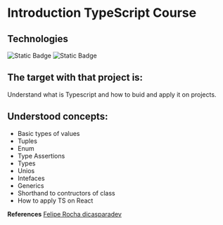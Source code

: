 # Introduction TypeScript Course

## Technologies
![Static Badge](https://img.shields.io/badge/typescript-blue)
![Static Badge](https://img.shields.io/badge/javascript-yellow)

## The target with that project is:
Understand what is Typescript and how to buid and apply it on projects.

## Understood concepts:

- Basic types of values
- Tuples
- Enum
- Type Assertions
- Types
- Unios
- Intefaces
- Generics
- Shorthand to contructors of class
- How to apply TS on React

**References** [Felipe Rocha dicasparadev](https://www.youtube.com/watch?v=ppDsxbUNtNQ&ab_channel=FelipeRocha%E2%80%A2dicasparadevs)
